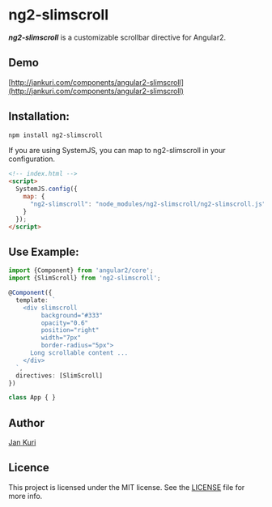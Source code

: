# ng2-slimscroll

***ng2-slimscroll*** is a customizable scrollbar directive for Angular2.

## Demo

[http://jankuri.com/components/angular2-slimscroll](http://jankuri.com/components/angular2-slimscroll)

## Installation: 

```bash
npm install ng2-slimscroll
```

If you are using SystemJS, you can map to ng2-slimscroll in your configuration.

```html
<!-- index.html -->
<script>
  SystemJS.config({
    map: {
      "ng2-slimscroll": "node_modules/ng2-slimscroll/ng2-slimscroll.js"
    }
  });
</script>
```

## Use Example:

```ts
import {Component} from 'angular2/core';
import {SlimScroll} from 'ng2-slimscroll';

@Component({
  template: `
    <div slimscroll 
         background="#333" 
         opacity="0.6" 
         position="right" 
         width="7px"
         border-radius="5px">
      Long scrollable content ...
    </div>
  `,
  directives: [SlimScroll]
})

class App { }
```

## Author

[Jan Kuri](http://www.jankuri.com)

## Licence

This project is licensed under the MIT license. See the [LICENSE](LICENSE) file for more info.
